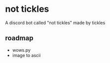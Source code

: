 # not tickles
A discord bot called "not tickles" made by tickles

## roadmap
- wows.py
- image to ascii